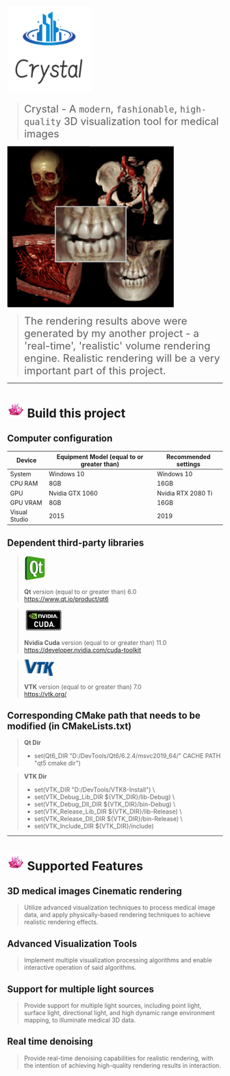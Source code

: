 
# <img src="Resources/Icons/logo.png" width="200" >

> <font size=5>Crystal - A `modern`, `fashionable`, `high-quality` 3D visualization tool for medical images</font>

<img src="Resources/Images/cVRT1.png" width="390" >

> <font size=5> The rendering results above were generated by my another project - a 'real-time', 'realistic' volume rendering engine. Realistic rendering will be a very important part of this project. </font>

---
# <img src="Resources/Images/crystal.png" width="40" > Build this project

## Computer configuration

|  Device   |  Equipment Model (equal to or greater than)  | Recommended settings |
|  ----  | ----  | ----  |
| System  | Windows 10 | Windows 10 |
| CPU RAM | 8GB | 16GB |
| GPU  | Nvidia GTX 1060 | Nvidia RTX 2080 Ti |
| GPU VRAM | 8GB | 16GB |
| Visual Studio | 2015 | 2019 |

## Dependent third-party libraries


> <img src="Resources/Icons/logo-qt.png" width="50" >
>
> **Qt** version (equal to or greater than) 6.0   
> https://www.qt.io/product/qt6


> <img src="Resources/Icons/logo-cuda.png" width="90" >
>
> **Nvidia Cuda** version (equal to or greater than) 11.0   
> https://developer.nvidia.com/cuda-toolkit


> <img src="Resources/Icons/logo-vtk.png" width="70" >
>
> **VTK** version (equal to or greater than) 7.0   
> https://vtk.org/

## Corresponding CMake path that needs to be modified (in CMakeLists.txt)

> **Qt Dir**
> - set(Qt6_DIR "D:/DevTools/Qt6/6.2.4/msvc2019_64/" CACHE PATH "qt5 cmake dir") 

> **VTK Dir**
> - set(VTK_DIR "D:/DevTools/VTK8-Install") \
> - set(VTK_Debug_Lib_DIR ${VTK_DIR}/lib-Debug) \
> - set(VTK_Debug_Dll_DIR ${VTK_DIR}/bin-Debug) \
> - set(VTK_Release_Lib_DIR ${VTK_DIR}/lib-Release) \
> - set(VTK_Release_Dll_DIR ${VTK_DIR}/bin-Release) \
> - set(VTK_Include_DIR ${VTK_DIR}/include) 

---
# <img src="Resources/Images/crystal.png" width="40" > Supported Features

## 3D medical images Cinematic rendering

> Utilize advanced visualization techniques to process medical image data, and apply physically-based rendering techniques to achieve realistic rendering effects.

## Advanced Visualization Tools

> Implement multiple visualization processing algorithms and enable interactive operation of said algorithms.

## Support for multiple light sources

> Provide support for multiple light sources, including point light, surface light, directional light, and high dynamic range environment mapping, to illuminate medical 3D data.

## Real time denoising

> Provide real-time denoising capabilities for realistic rendering, with the intention of achieving high-quality rendering results in interaction.







